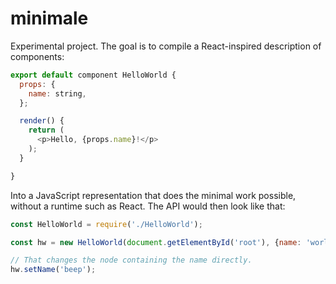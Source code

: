 # minimale

Experimental project. The goal is to compile a React-inspired description of
components:

```js
export default component HelloWorld {
  props: {
    name: string,
  };

  render() {
    return (
      <p>Hello, {props.name}!</p>
    );
  }

}
```

Into a JavaScript representation that does the minimal work possible, without
a runtime such as React. The API would then look like that:

```js
const HelloWorld = require('./HelloWorld');

const hw = new HelloWorld(document.getElementById('root'), {name: 'world'});

// That changes the node containing the name directly.
hw.setName('beep');
```
